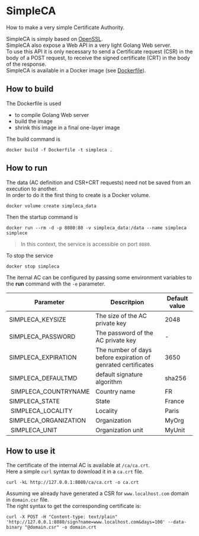 # SimpleCA

How to make a very simple Certificate Authority.

SimpleCA is simply based on [OpenSSL](https://www.openssl.org/).  
SimpleCA also expose a Web API in a very light Golang Web server.  
To use this API it is only necessary to send a Certificate request (CSR) in the body of a POST request, to receive the signed certificate (CRT) in the body of the response.  
SimpleCA is available in a Docker image (see [Dockerfile](Dockerfile)).

## How to build

The Dockerfile is used
- to compile Golang Web server
- build the image
- shrink this image in a final one-layer image

The build command is

    docker build -f Dockerfile -t simpleca .

## How to run

The data (AC definition and CSR+CRT requests) need not be saved from an execution to another.  
In order to do it the first thing to create is a Docker volume.  

    docker volume create simpleca_data

Then the startup command is 

    docker run --rm -d -p 8080:80 -v simpleca_data:/data --name simpleca simplece

> In this context, the service is accessible on port `8080`.

To stop the service

    docker stop simpleca

The iternal AC can be configured by passing some environment variables to the **run** command with the `-e` parameter.

| Parameter             | Descritpion                                                   | Default value |
| --------------------- | ------------------------------------------------------------- | ------------- |
| SIMPLECA_KEYSIZE      | The size of the AC private key                                | 2048          |
| SIMPLECA_PASSWORD     | The password of the AC private key                            | -             |
| SIMPLECA_EXPIRATION   | The number of days before expiration of genrated certificates | 3650          |
| SIMPLECA_DEFAULTMD    | default signature algorithm                                   | sha256        |
| SIMPLECA_COUNTRYNAME  | Country name                                                  | FR            |
| SIMPLECA_STATE        | State                                                         | France        |
| SIMPLECA_LOCALITY     | Locality                                                      | Paris         |
| SIMPLECA_ORGANIZATION | Organization                                                  | MyOrg         |
| SIMPLECA_UNIT         | Organization unit                                             | MyUnit        |

## How to use it

The certificate of the internal AC is available at `/ca/ca.crt`.  
Here a simple `curl` syntax to download it in a `ca.crt` file.

    curl -kL http://127.0.0.1:8080/ca/ca.crt -o ca.crt

Assuming we already have generated a CSR for `www.localhost.com` domain in `domain.csr` file.  
The right syntax to get the corresponding certificate is:  

    curl -X POST -H "Content-type: text/plain" 'http://127.0.0.1:8080/sign?name=www.localhost.com&days=100' --data-binary "@domain.csr" -o domain.crt

